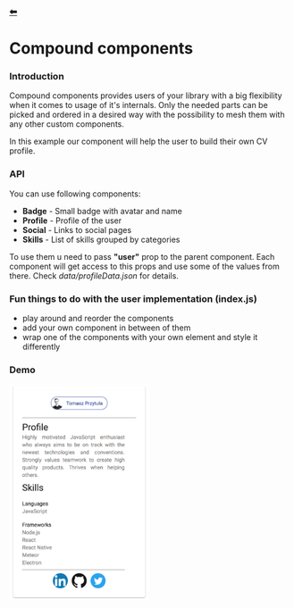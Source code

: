 ### [⬅](https://github.com/tprzytula/react-patterns)
# Compound components

### Introduction

Compound components provides users of your library with a big flexibility
when it comes to usage of it's internals. Only the needed parts can be picked and
ordered in a desired way with the possibility to mesh them with any other custom components.

In this example our component will help the user to build their own CV profile.

### API

You can use following components:

* **Badge** - Small badge with avatar and name
* **Profile** - Profile of the user
* **Social** - Links to social pages
* **Skills** - List of skills grouped by categories

To use them u need to pass **"user"** prop to the parent component.
Each component will get access to this props and use some of the values from there.
Check *data/profileData.json* for details.

### Fun things to do with the user implementation (index.js)

* play around and reorder the components
* add your own component in between of them
* wrap one of the components with your own element and style it differently

### Demo

<img src="./demo/CompoundComponents.png" width="250">
